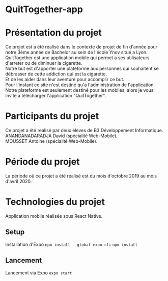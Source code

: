 # QuitTogether-app
# Présentation du projet

Ce projet est a été réalisé dans le contexte de projet de fin d'année pour notre 3ème année de Bachelor au sein de l'école Ynov situé a Lyon. </br>
QuitTogether est une application mobile qui permet a ses utilisateurs d'arreter ou de diminuer la cigarette.</br>
Notre but est d'apporter une plateforme aux personnes qui souhaitent se débrasser de cette addiction qui est la cigarette.</br>
Et de les aider dans leur aventure pour accomplir ce but.</br>
Pour l'instant ce site n'est destiné qu'a l'administration de l'application.</br>
Notre plateforme est seulement destiné pour les mobiles, alors je vous invite a télécharger l'application "QuitTogether".</br>

# Participants du projet

Ce projet a été realisé par deux élèves de B3 Développement Informatique.</br>
ANANDANADARADJA David (spécialité Web-Mobile).</br>
MOUSSET Antoine (spécialité Web-Mobile).</br>

# Période du projet

La période oû ce projet a été réalisé est du mois d'octobre 2019 au mois d'avril 2020.

# Technologies du projet

 Application mobile réalisée sous React Native.</br>


## Setup 

Installation d'Expo
`npm install --global expo-cli`
`npm install`

## Lancement

Lancement via Expo
`expo start`




